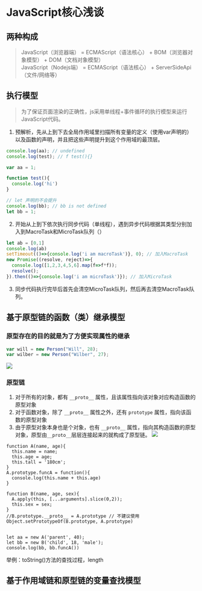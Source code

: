 # JavaScript核心浅谈

## 两种构成
> JavaScript（浏览器端） = ECMAScript（语法核心） + BOM（浏览器对象模型） + DOM（文档对象模型）   
JavaScript（Nodejs端） = ECMAScript（语法核心） + ServerSideApi（文件/网络等）

## 执行模型
> 为了保证页面渲染的正确性，js采用单线程+事件循环的执行模型来运行JavaScript代码。

1. 预解析，先从上到下去全局作用域里扫描所有变量的定义（使用var声明的）以及函数的声明，并且把这些声明提升到这个作用域的最顶层。
```javascript
console.log(aa); // undefined
console.log(test); // f test(){}

var aa = 1;

function test(){
  console.log('hi')
}

// let 声明的不会提升
console.log(bb); // bb is not defined
let bb = 1;

```
2. 开始从上到下依次执行同步代码（单线程），遇到异步代码根据其类型分别加入到MacroTask和MicroTask队列（）
```javascript
let ab = [0,1]
console.log(ab)
setTimeout(()=>{console.log('i am macroTask')}, 0); // 加入MacroTask
new Promise((resolve, reject)=>{
  console.log([1,2,3,4,5,6].map(f=>f*f));
  resolve();
}).then(()=>{console.log('i am microTask')}); // 加入MicroTask
```
3. 同步代码执行完毕后首先会清空MicroTask队列，然后再去清空MacroTask队列。

## 基于原型链的函数（类）继承模型

### 原型存在的目的就是为了方便实现属性的继承

```javascript
var will = new Person("Will", 28);
var wilber = new Person("Wilber", 27);
```
![](https://images2015.cnblogs.com/blog/593627/201510/593627-20151030202438622-536991068.png)

### 原型链

1. 对于所有的对象，都有 `__proto__` 属性，且该属性指向该对象对应构造函数的原型对象   
2. 对于函数对象，除了 `__proto__` 属性之外，还有 `prototype` 属性，指向该函数的原型对象
3. 由于原型对象本身也是个对象，也有 `__proto__` 属性，指向其构造函数的原型对象，原型由`__proto__`层层连接起来的就构成了原型链。
![](https://images2015.cnblogs.com/blog/593627/201510/593627-20151030202435591-481237570.png)

```
function A(name, age){
  this.name = name;
  this.age = age;
  this.tall = '180cm';
}
A.prototype.funcA = function(){
  console.log(this.name + this.age)
}

function B(name, age, sex){
  A.apply(this, [...arguments].slice(0,2));
  this.sex = sex;
}
//B.prototype.__proto__ = A.prototype // 不建议使用
Object.setPrototypeOf(B.prototype, A.prototype)


let aa = new A('parent', 40);
let bb = new B('child', 18, 'male');
console.log(bb, bb.funcA())

```


举例：toString()方法的查找过程，length

## 基于作用域链和原型链的变量查找模型





